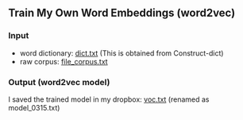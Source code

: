 ## Train My Own Word Embeddings (word2vec)

### Input
* word dictionary: [dict.txt](https://github.com/NaiyuJ/computational-text-analysis/blob/main/ethnicity_China/train-word2vec-model/dict.txt) (This is obtained from Construct-dict)
* raw corpus: [file_corpus.txt](https://github.com/NaiyuJ/computational-text-analysis/blob/main/ethnicity_China/train-word2vec-model/file_corpus.txt)

### Output (word2vec model)
I saved the trained model in my dropbox:
[voc.txt](https://www.dropbox.com/s/4pxfk1mdhrd2394/model_0315.txt?dl=0) (renamed as model_0315.txt)

